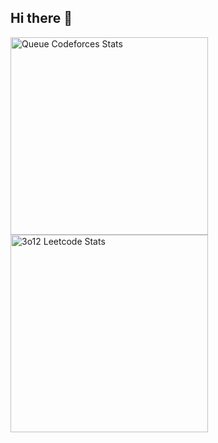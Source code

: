 ## Hi there 👋

<span>
<a href="https://codeforces.com/profile/rakshit2611">
<img height="316" src="https://codeforces-readme-stats.vercel.app/api/card?username=rakshit2611&theme=github_dark&disable_animations=false&show_icons=true&force_username=true" alt="Queue Codeforces Stats"/>
</a>
<a href="https://leetcode.com/u/rakshit2611/">
<img height="316" src="https://leetcard.jacoblin.cool/Rakshit2611?theme=dark&font=Concert%20One&ext=activity" alt="3o12 Leetcode Stats"/>
</a>
</a>
</span>

<!--
**rakshitzz/rakshitzz** is a ✨ _special_ ✨ repository because its `README.md` (this file) appears on your GitHub profile.

Here are some ideas to get you started:

- 🔭 I’m currently working on ...
- 🌱 I’m currently learning ...
- 👯 I’m looking to collaborate on ...
- 🤔 I’m looking for help with ...
- 💬 Ask me about ...
- 📫 How to reach me: ...
- 😄 Pronouns: ...
- ⚡ Fun fact: ...
-->
